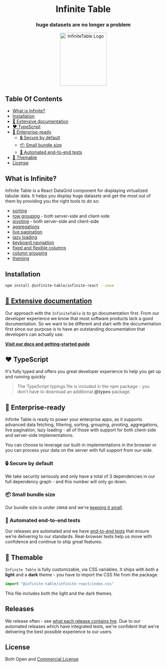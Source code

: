 
<div align="center">

<h1>
<b>Infinite Table</b>
</h1>
<h3> huge datasets are no longer a problem</h3>
  <a href="https://infinite-table.com">
    <img width="150px" height="170px" alt="InfiniteTable Logo" src="https://infinite-table.com/logo-infinite.svg">
  </a>

</div>

## Table Of Contents

<!-- START doctoc generated TOC please keep comment here to allow auto update -->
<!-- DON'T EDIT THIS SECTION, INSTEAD RE-RUN doctoc TO UPDATE -->

- [What is Infinite?](#what-is-infinite)
- [Installation](#installation)
- [📄 Extensive documentation](#-extensive-documentation)
- [❤️ TypeScript](#-typescript)
- [🏢 Enterprise-ready](#-enterprise-ready)
  - [🔒 Secure by default](#-secure-by-default)
  - [📦 Small bundle size](#-small-bundle-size)
  - [🧪 Automated end-to-end tests](#%F0%9F%A7%AA-automated-end-to-end-tests)
- [🎨 Themable](#-themable)
- [License](#license)

<!-- END doctoc generated TOC please keep comment here to allow auto update -->


## What is Infinite?

Infinite Table is a React DataGrid component for displaying virtualized tabular data. It helps you display huge datasets and get the most out of them by providing you the right tools to do so: 

* [sorting](https://infinite-table.com/docs/latest/learn/working-with-data/sorting)
* [row grouping](https://infinite-table.com/docs/latest/learn/grouping-and-pivoting/grouping-rows) - both server-side and client-side
* [pivoting](https://infinite-table.com/docs/latest/learn/grouping-and-pivoting/pivoting) - both server-side and client-side
* [aggregations](https://infinite-table.com/docs/latest/learn/grouping-and-pivoting/grouping-rows#aggregations)
* [live pagination](https://infinite-table.com/docs/latest/learn/working-with-data/live-pagination)
* [lazy loading](https://infinite-table.com/docs/latest/learn/working-with-data/lazy-loading)
* [keyboard navigation](https://infinite-table.com/docs/latest/learn/keyboard-navigation/navigating-cells)
* [fixed and flexible columns](https://infinite-table.com/docs/latest/learn/columns/fixed-and-flexible-size)
* [column grouping](https://infinite-table.com/docs/latest/learn/column-groups)
* [theming](https://infinite-table.com/docs/latest/learn/theming)


## Installation

```bash
npm install @infinite-table/infinite-react --save
```

## [📄 Extensive documentation](https://infinite-table.com/docs)

Our approach with the `InfiniteTable` is to go documentation first. From our developer experience we know that most software products lack a good documentation. So we want to be different and start with the documentation first since our purpose is to have an outstanding documentation that developers can actually use.

**[Visit our docs and getting-started guide](https://infinite-table.com/docs)**

## ❤️ TypeScript

It's fully typed and offers you great developer experience to help you get up and running quickly

> The TypeScript typings file is included in the npm package - you don't have to download an additional **@types** package.

## 🏢 Enterprise-ready

Infinite Table is ready to power your enterprise apps, as it supports advanced data fetching, filtering, sorting, grouping, pivoting, aggregations, live pagination, lazy loading - all of those with support for both client-side and server-side implementations.

You can choose to leverage our built-in implementations in the browser or you can process your data on the server with full support from our-side.

### 🔒 Secure by default

We take security seriously and only have a total of 3 dependencies in our full dependency graph - and this number will only go down.

### 📦 Small bundle size

Our bundle size is under `200kB` and we're [keeping it small](https://bundlephobia.com/package/@infinite-table/infinite-react).

### 🧪 Automated end-to-end tests

Our releases are automated and we have [end-to-end tests](https://github.com/infinite-table/infinite-react/tree/master/source/examples/src/pages/tests) that ensure we're delivering to our standards. Real-browser tests help us move with confidence and continue to ship great features.


## 🎨 Themable

`Infinite Table` is fully customizable, via CSS variables. It ships with both a **light** and a **dark** theme - you have to import the CSS file from the package.

```js
import "@infinite-table/infinite-react/index.css"
```

This file includes both the light and the dark themes.

## Releases

We release often - see [what each release contains hre](https://infinite-table.com/docs/releases). Due to our automated releases which have integrated tests, we're confident that we're delivering the best possible experience to our users.

## License 

Both Open and [Commercial License](https://github.com/infinite-table/react-table/blob/master/source/LICENSE.md)